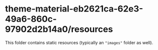 # theme-material-eb2621ca-62e3-49a6-860c-97902d2b14a0/resources

This folder contains static resources (typically an `"images"` folder as well).
